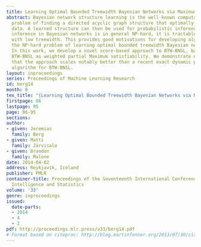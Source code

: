 ```yaml
---
title: Learning Optimal Bounded Treewidth Bayesian Networks via Maximum Satisfiability
abstract: Bayesian network structure learning is the well-known computationally hard
  problem of finding a directed acyclic graph structure that optimally describes given
  data. A learned structure can then be used for probabilistic inference. While exact
  inference in Bayesian networks is in general NP-hard, it is tractable in networks
  with low treewidth. This provides good motivations for developing algorithms for
  the NP-hard problem of learning optimal bounded treewidth Bayesian networks (BTW-BNSL).
  In this work, we develop a novel score-based approach to BTW-BNSL, based on casting
  BTW-BNSL as weighted partial Maximum satisfiability. We demonstrate empirically
  that the approach scales notably better than a recent exact dynamic programming
  algorithm for BTW-BNSL.
layout: inproceedings
series: Proceedings of Machine Learning Research
id: berg14
month: 0
tex_title: "{Learning Optimal Bounded Treewidth Bayesian Networks via Maximum Satisfiability}"
firstpage: 86
lastpage: 95
page: 86-95
sections: 
author:
- given: Jeremias
  family: Berg
- given: Matti
  family: Järvisalo
- given: Brandon
  family: Malone
date: 2014-04-02
address: Reykjavik, Iceland
publisher: PMLR
container-title: Proceedings of the Seventeenth International Conference on Artificial
  Intelligence and Statistics
volume: '33'
genre: inproceedings
issued:
  date-parts:
  - 2014
  - 4
  - 2
pdf: http://proceedings.mlr.press/v33/berg14.pdf
# Format based on citeproc: http://blog.martinfenner.org/2013/07/30/citeproc-yaml-for-bibliographies/
---
```

